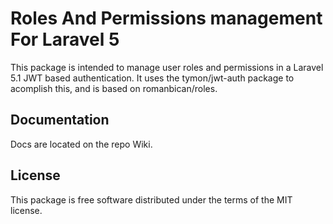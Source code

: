 # Roles And Permissions management For Laravel 5

This package is intended to manage user roles and permissions in a Laravel 5.1 JWT based authentication. It uses the tymon/jwt-auth package to acomplish this, and is based on romanbican/roles.

## Documentation

Docs are located on the repo Wiki.

## License

This package is free software distributed under the terms of the MIT license.
